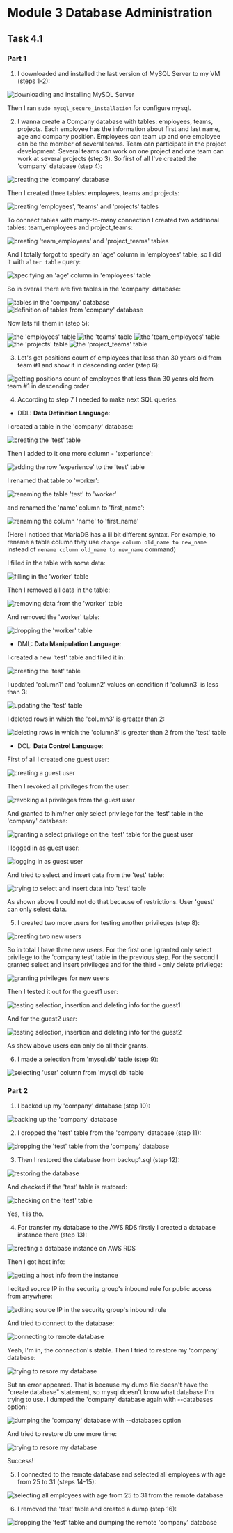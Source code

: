 # Module 3 Database Administration

## Task 4.1

### Part 1

1. I downloaded and installed the last version of MySQL Server to my VM (steps 1-2):

![downloading and installing MySQL Server](./images/1.png?raw=true)

Then I ran `sudo mysql_secure_installation` for configure mysql.

2. I wanna create a Company database with tables: employees, teams, projects. Each employee has the information about first and last name, age and company position. Employees can team up and one employee can be the member of several teams. Team can participate in the project development. Several teams can work on one project and one team can work at several projects (step 3). So first of all I've created the 'company' database (step 4): 

![creating the 'company' database](./images/2.png?raw=true)

Then I created three tables: employees, teams and projects:

![creating 'employees', 'teams' and 'projects' tables](./images/3.png?raw=true)

To connect tables with many-to-many connection I created two additional tables: team_employees and project_teams:

![creating 'team_employees' and 'project_teams' tables](./images/4.png?raw=true)

And I totally forgot to specify an 'age' column in 'employees' table, so I did it with `alter table` query:

![specifying an 'age' column in 'employees' table](./images/5.png?raw=true)

So in overall there are five tables in the 'company' database:

![tables in the 'company' database](./images/6.png?raw=true)
![definition of tables from 'company' database](./images/7.png?raw=true)

Now lets fill them in (step 5):

![the 'employees' table](./images/8.png?raw=true)
![the 'teams' table](./images/9.png?raw=true)
![the 'team_employees' table](./images/10.png?raw=true)
![the 'projects' table](./images/11.png?raw=true)
![the 'project_teams' table](./images/12.png?raw=true)

3. Let's get positions count of employees that less than 30 years old from team #1 and show it in descending order (step 6):

![getting positions count of employees that less than 30 years old from team #1 in descending order](./images/13.png?raw=true)

4. According to step 7 I needed to make next SQL queries:

 - DDL: **Data Definition Language**: 
 
  I created a table in the 'company' database:
  
![creating the 'test' table](./images/14.png?raw=true)

  Then I added to it one more column - 'experience':
  
![adding the row 'experience' to the 'test' table](./images/15.png?raw=true)

  I renamed that table to 'worker':
  
![renaming the table 'test' to 'worker'](./images/16.png?raw=true)

  and renamed the 'name' column to 'first_name':
  
![renaming the column 'name' to 'first_name'](./images/17.png?raw=true)

  (Here I noticed that MariaDB has a lil bit different syntax. For example, to rename a table column they use `change column old_name to new_name` instead of `rename column old_name to new_name` command)

  I filled in the table with some data:
  
![filling in the 'worker' table](./images/18.png?raw=true)

  Then I removed all data in the table:

![removing data from the 'worker' table](./images/19.png?raw=true)

  And removed the 'worker' table:
 
![dropping the 'worker' table](./images/20.png?raw=true)

 - DML: **Data Manipulation Language**:
 
  I created a new 'test' table and filled it in:
 
![creating the 'test' table](./images/21.png?raw=true)

  I updated 'column1' and 'column2' values on condition if 'column3' is less than 3:
  
![updating the 'test' table](./images/22.png?raw=true)

  I deleted rows in which the 'column3' is greater than 2:
  
![deleting rows in which the 'column3' is greater than 2 from the 'test' table](./images/23.png?raw=true)

 - DCL: **Data Control Language**:
  
  First of all I created one guest user:
  
![creating a guest user](./images/24.png?raw=true)

  Then I revoked all privileges from the user:
  
![revoking all privileges from the guest user](./images/25.png?raw=true)

  And granted to him/her only select privilege for the 'test' table in the 'company' database:
  
![granting a select privilege on the 'test' table for the guest user](./images/26.png?raw=true)

  I logged in as guest user:
  
![logging in as guest user](./images/27.png?raw=true)

  And tried to select and insert data from the 'test' table:
  
![trying to select and insert data into 'test' table](./images/28.png?raw=true)

  As shown above I could not do that because of restrictions. User 'guest' can only select data.
  
5. I created two more users for testing another privileges (step 8):

![creating two new users](./images/29.png?raw=true)

So in total I have three new users. For the first one I granted only select privilege to the 'company.test' table in the previous step. For the second I granted select and insert privileges and for the third - only delete privilege:

![granting privileges for new users](./images/30.png?raw=true)

Then I tested it out for the guest1 user:

![testing selection, insertion and deleting info for the guest1](./images/31.png?raw=true)

And for the guest2 user:

![testing selection, insertion and deleting info for the guest2](./images/32.png?raw=true)

As show above users can only do all their grants. 

6. I made a selection from 'mysql.db' table (step 9):

![selecting 'user' column from 'mysql.db' table](./images/33.png?raw=true)


### Part 2

1. I backed up my 'company' database (step 10):

![backing up the 'company' database](./images/34.png?raw=true)

2. I dropped the 'test' table from the 'company' database (step 11):

![dropping the 'test' table from the 'company' database](./images/35.png?raw=true)

3. Then I restored the database from backup1.sql (step 12):

![restoring the database](./images/36.png?raw=true)

And checked if the 'test' table is restored:

![checking on the 'test' table](./images/37.png?raw=true)

Yes, it is tho.

4. For transfer my database to the AWS RDS firstly I created a database instance there (step 13):

![creating a database instance on AWS RDS](./images/38.png?raw=true)

Then I got host info: 

![getting a host info from the instance](./images/39.png?raw=true)

I edited source IP in the security group's inbound rule for public access from anywhere:

![editing source IP in the security group's inbound rule](./images/40.png?raw=true)

And tried to connect to the database:

![connecting to remote database](./images/41.png?raw=true)

Yeah, I'm in, the connection's stable. Then I tried to restore my 'company' database:

![trying to resore my database](./images/42.png?raw=true)

But an error appeared. That is because my dump file doesn't have the "create database" statement, so mysql doesn't know what database I'm trying to use. I dumped the 'company' database again with --databases option:

![dumping the 'company' database with --databases option](./images/43.png?raw=true)

And tried to restore db one more time:

![trying to resore my database](./images/44.png?raw=true)

Success!

5. I connected to the remote database and selected all employees with age from 25 to 31 (steps 14-15):

![selecting all employees with age from 25 to 31 from the remote database](./images/45.png?raw=true)

6. I removed the 'test' table and created a dump (step 16):

![dropping the 'test' tabke and dumping the remote 'company' database](./images/46.png?raw=true)

